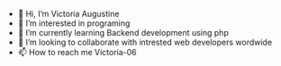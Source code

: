 - 👋 Hi, I’m Victoria Augustine
- 👀 I’m interested in programing
- 🌱 I’m currently learning Backend development using php
- 💞️ I’m looking to collaborate with intrested web developers wordwide
- 📫 How to reach me Victoria-06

<!---
Victoria-06/Victoria-06 is a ✨ special ✨ repository because its `README.md` (this file) appears on your GitHub profile.
You can click the Preview link to take a look at your changes.
--->
